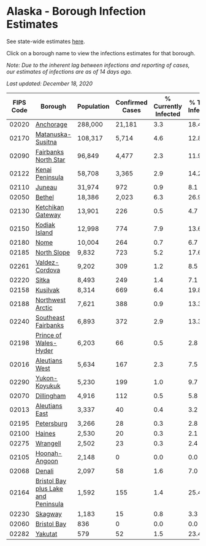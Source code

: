 # Alaska - Borough Infection Estimates

See state-wide estimates [here](/infections/us-ak).

Click on a borough name to view the infections estimates for that borough.

*Note: Due to the inherent lag between infections and reporting of cases, our estimates of infections are as of 14 days ago.*

*Last updated: December 18, 2020*

|   FIPS Code |                                                                    Borough |   Population |   Confirmed Cases |   % Currently Infected |   % Total Infected |
|-------------|----------------------------------------------------------------------------|--------------|-------------------|------------------------|--------------------|
|       02020 |                                                     [Anchorage](anchorage) |      288,000 |            21,181 |                    3.3 |               18.4 |
|       02170 |                                     [Matanuska-Susitna](matanuska-susitna) |      108,317 |             5,714 |                    4.6 |               12.8 |
|       02090 |                               [Fairbanks North Star](fairbanks-north-star) |       96,849 |             4,477 |                    2.3 |               11.9 |
|       02122 |                                         [Kenai Peninsula](kenai-peninsula) |       58,708 |             3,365 |                    2.9 |               14.2 |
|       02110 |                                                           [Juneau](juneau) |       31,974 |               972 |                    0.9 |                8.1 |
|       02050 |                                                           [Bethel](bethel) |       18,386 |             2,023 |                    6.3 |               26.9 |
|       02130 |                                     [Ketchikan Gateway](ketchikan-gateway) |       13,901 |               226 |                    0.5 |                4.7 |
|       02150 |                                             [Kodiak Island](kodiak-island) |       12,998 |               774 |                    7.9 |               13.6 |
|       02180 |                                                               [Nome](nome) |       10,004 |               264 |                    0.7 |                6.7 |
|       02185 |                                                 [North Slope](north-slope) |        9,832 |               723 |                    5.2 |               17.6 |
|       02261 |                                           [Valdez-Cordova](valdez-cordova) |        9,202 |               309 |                    1.2 |                8.5 |
|       02220 |                                                             [Sitka](sitka) |        8,493 |               249 |                    1.4 |                7.1 |
|       02158 |                                                       [Kusilvak](kusilvak) |        8,314 |               669 |                    6.4 |               19.8 |
|       02188 |                                       [Northwest Arctic](northwest-arctic) |        7,621 |               388 |                    0.9 |               13.3 |
|       02240 |                                 [Southeast Fairbanks](southeast-fairbanks) |        6,893 |               372 |                    2.9 |               13.3 |
|       02198 |                             [Prince of Wales-Hyder](prince-of-wales-hyder) |        6,203 |                66 |                    0.5 |                2.8 |
|       02016 |                                           [Aleutians West](aleutians-west) |        5,634 |               167 |                    2.3 |                7.5 |
|       02290 |                                             [Yukon-Koyukuk](yukon-koyukuk) |        5,230 |               199 |                    1.0 |                9.7 |
|       02070 |                                                   [Dillingham](dillingham) |        4,916 |               112 |                    0.5 |                5.8 |
|       02013 |                                           [Aleutians East](aleutians-east) |        3,337 |                40 |                    0.4 |                3.2 |
|       02195 |                                                   [Petersburg](petersburg) |        3,266 |                28 |                    0.3 |                2.8 |
|       02100 |                                                           [Haines](haines) |        2,530 |                20 |                    0.3 |                2.1 |
|       02275 |                                                       [Wrangell](wrangell) |        2,502 |                23 |                    0.3 |                2.4 |
|       02105 |                                             [Hoonah-Angoon](hoonah-angoon) |        2,148 |                 0 |                    0.0 |                0.0 |
|       02068 |                                                           [Denali](denali) |        2,097 |                58 |                    1.6 |                7.0 |
|       02164 | [Bristol Bay plus Lake and Peninsula](bristol-bay-plus-lake-and-peninsula) |        1,592 |               155 |                    1.4 |               25.4 |
|       02230 |                                                         [Skagway](skagway) |        1,183 |                15 |                    0.8 |                3.3 |
|       02060 |                                                 [Bristol Bay](bristol-bay) |          836 |                 0 |                    0.0 |                0.0 |
|       02282 |                                                         [Yakutat](yakutat) |          579 |                52 |                    1.5 |               23.4 |